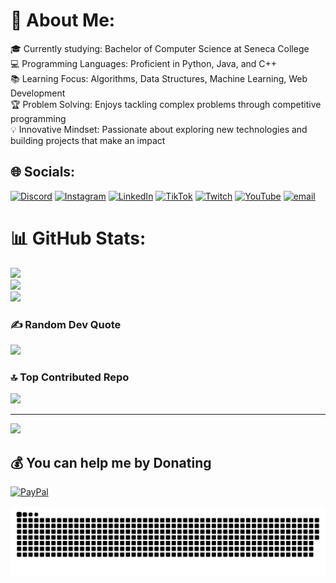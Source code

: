 # 💫 About Me:
🎓 Currently studying: Bachelor of Computer Science at Seneca College<br>💻 Programming Languages: Proficient in Python, Java, and C++<br>📚 Learning Focus: Algorithms, Data Structures, Machine Learning, Web Development<br>🏆 Problem Solving: Enjoys tackling complex problems through competitive programming<br>💡 Innovative Mindset: Passionate about exploring new technologies and building projects that make an impact


## 🌐 Socials:
[![Discord](https://img.shields.io/badge/Discord-%237289DA.svg?logo=discord&logoColor=white)](https://discord.gg/luckykru) [![Instagram](https://img.shields.io/badge/Instagram-%23E4405F.svg?logo=Instagram&logoColor=white)](https://instagram.com/aalexle_) [![LinkedIn](https://img.shields.io/badge/LinkedIn-%230077B5.svg?logo=linkedin&logoColor=white)](https://linkedin.com/in/codesbyAlexLe) [![TikTok](https://img.shields.io/badge/TikTok-%23000000.svg?logo=TikTok&logoColor=white)](https://tiktok.com/@luckykruu) [![Twitch](https://img.shields.io/badge/Twitch-%239146FF.svg?logo=Twitch&logoColor=white)](https://twitch.tv/luckykru) [![YouTube](https://img.shields.io/badge/YouTube-%23FF0000.svg?logo=YouTube&logoColor=white)](https://youtube.com/@@ShotByAx) [![email](https://img.shields.io/badge/Email-D14836?logo=gmail&logoColor=white)](mailto:alexle16@hotmail.com) 
# 📊 GitHub Stats:
![](https://github-readme-stats.vercel.app/api?username=CodesbyAlexLe&theme=dark&hide_border=false&include_all_commits=false&count_private=false)<br/>
![](https://nirzak-streak-stats.vercel.app/?user=CodesbyAlexLe&theme=dark&hide_border=false)<br/>
![](https://github-readme-stats.vercel.app/api/top-langs/?username=CodesbyAlexLe&theme=dark&hide_border=false&include_all_commits=false&count_private=false&layout=compact)

### ✍️ Random Dev Quote
![](https://quotes-github-readme.vercel.app/api?type=horizontal&theme=radical)

### 🔝 Top Contributed Repo
![](https://github-contributor-stats.vercel.app/api?username=CodesbyAlexLe&limit=5&theme=dark&combine_all_yearly_contributions=true)

---
[![](https://visitcount.itsvg.in/api?id=CodesbyAlexLe&icon=0&color=6)](https://visitcount.itsvg.in)

  ## 💰 You can help me by Donating
  [![PayPal](https://img.shields.io/badge/PayPal-00457C?style=for-the-badge&logo=paypal&logoColor=white)](https://paypal.me/paypal.me/alexle17) 

<picture>
  <source media="(prefers-color-scheme: dark)" srcset="https://raw.githubusercontent.com/CodesbyAlexLe/CodesbyAlexLe/output/github-snake-dark.svg" />
  <source media="(prefers-color-scheme: light)" srcset="https://raw.githubusercontent.com/CodesbyAlexLe/CodesbyAlexLe/output/github-snake.svg" />
  <img alt="github-snake" src="https://raw.githubusercontent.com/CodesbyAlexLe/CodesbyAlexLe/output/github-snake.svg" />
</picture>
